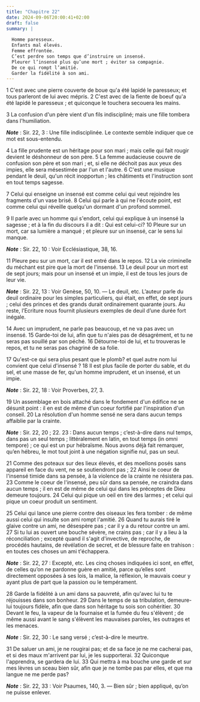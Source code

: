 ```yaml
---
title: "Chapitre 22"
date: 2024-09-06T20:00:41+02:00
draft: false
summary: |
  
  Homme paresseux.
  Enfants mal élevés.
  Femme effrontée.
  C’est perdre son temps que d’instruire un insensé.
  Pleurer l’insensé plus qu’une mort ; éviter sa compagnie.
  De ce qui rompt l’amitié.
  Garder la fidélité à son ami.
---
```



1 C'est avec une pierre couverte de boue qu'a été lapidé le paresseux; et tous parleront de lui avec mépris. 2 C'est avec de la fiente de boeuf qu'a été lapidé le paresseux ; et quiconque le touchera secouera les mains.


3 La confusion d'un père vient d'un fils indiscipliné; mais une fille tombera dans l'humiliation.

***Note*** :  Sir. 22, 3 : Une fille indisciplinée. Le contexte semble indiquer que ce mot est sous-entendu.

4 La fille prudente est un héritage pour son mari ; mais celle qui fait rougir devient le déshonneur de son père. 5 La femme audacieuse couvre de confusion son père et son mari ; et, si elle ne déchoit pas aux yeux des impies, elle sera mésestimée par l'un et l'autre. 6 C'est une musique pendant le deuil, qu'un récit inopportun ; les châtiments et l'instruction sont en tout temps sagesse.


7 Celui qui enseigne un insensé est comme celui qui veut rejoindre les fragments d'un vase brisé. 8 Celui qui parle à qui ne l'écoute point, est comme celui qui réveille quelqu'un dormant d'un profond sommeil.


9 Il parle avec un homme qui s'endort, celui qui explique à un insensé la sagesse ; et à la fin du discours il a dit : Qui est celui-ci? 10 Pleure sur un mort, car sa lumière a manqué ; et pleure sur un insensé, car le sens lui manque.

***Note*** :  Sir. 22, 10 : Voir Ecclésiastique, 38, 16.


11 Pleure peu sur un mort, car il est entré dans le repos. 12 La vie criminelle du méchant est pire que la mort de l'insensé. 13 Le deuil pour un mort est de sept jours; mais pour un insensé et un impie, il est de tous les jours de leur vie.

***Note*** :  Sir. 22, 13 : Voir Genèse, 50, 10. ― Le deuil, etc. L’auteur parle du deuil ordinaire pour les simples particuliers, qui était, en effet, de sept jours ; celui des princes et des grands durait ordinairement quarante jours. Au reste, l’Ecriture nous fournit plusieurs exemples de deuil d’une durée fort inégale.


14 Avec un imprudent, ne parle pas beaucoup, et ne va pas avec un insensé. 15 Garde-toi de lui, afin que tu n'aies pas de désagrément, et tu ne seras pas souillé par son péché. 16 Détourne-toi de lui, et tu trouveras le repos, et tu ne seras pas chagriné de sa folie.


17 Qu'est-ce qui sera plus pesant que le plomb? et quel autre nom lui convient que celui d'insensé ? 18 Il est plus facile de porter du sable, et du sel, et une masse de fer, qu'un homme imprudent, et un insensé, et un impie.

***Note*** :  Sir. 22, 18 : Voir Proverbes, 27, 3.

19 Un assemblage en bois attaché dans le fondement d'un édifice ne se désunit point : il en est de même d'un coeur fortifié par l'inspiration d'un conseil. 20 La résolution d'un homme sensé ne sera dans aucun temps affaiblie par la crainte.

***Note*** :  Sir. 22, 20 ; 22. 23 : Dans aucun temps ; c’est-à-dire dans nul temps, dans pas un seul temps ; littéralement en latin, en tout temps (in omni tempore) ; ce qui est un pur hébraïsme. Nous avons déjà fait remarquer, qu’en hébreu, le mot tout joint à une négation signifie nul, pas un seul.


21 Comme des poteaux sur des lieux élevés, et des moellons posés sans appareil en face du vent, ne se soutiendront pas ; 22 Ainsi le coeur de l'insensé timide dans sa pensée, à la violence de la crainte ne résistera pas. 23 Comme le coeur de l'insensé, peu sûr dans sa pensée, ne craindra dans aucun temps ; il en est de même de celui qui dans les préceptes de Dieu demeure toujours. 24 Celui qui pique un oeil en tire des larmes ; et celui qui pique un coeur produit un sentiment.


25 Celui qui lance une pierre contre des oiseaux les fera tomber : de même aussi celui qui insulte son ami rompt l'amitié. 26 Quand tu aurais tiré le glaive contre un ami, ne désespère pas ; car il y a du retour contre un ami. 27 Si tu lui as ouvert une bouche sévère, ne crains pas ; car il y a lieu à la réconciliation ; excepté quand il s'agit d'invective, de reproche, de procédés hautains, de révélation de secret, et de blessure faite en trahison : en toutes ces choses un ami t'échappera.

***Note*** :  Sir. 22, 27 : Excepté, etc. Les cinq choses indiquées ici sont, en effet, de celles qu’on ne pardonne guère en amitié, parce qu’elles sont directement opposées à ses lois, la malice, la réflexion, le mauvais coeur y ayant plus de part que la passion ou le tempérament.

28 Garde la fidélité à un ami dans sa pauvreté, afin qu'avec lui tu te réjouisses dans son bonheur. 29 Dans le temps de sa tribulation, demeure-lui toujours fidèle, afin que dans son héritage tu sois son cohéritier. 30 Devant le feu, la vapeur de la fournaise et la fumée du feu s'élèvent ; de même aussi avant le sang s'élèvent les mauvaises paroles, les outrages et les menaces.

***Note*** :  Sir. 22, 30 : Le sang versé ; c’est-à-dire le meurtre.

31 De saluer un ami, je ne rougirai pas; et de sa face je ne me cacherai pas, et si des maux m'arrivent par lui, je les supporterai. 32 Quiconque l'apprendra, se gardera de lui. 33 Qui mettra à ma bouche une garde et sur mes lèvres un sceau bien sûr, afin que je ne tombe pas par elles, et que ma langue ne me perde pas?

***Note*** :  Sir. 22, 33 : Voir Psaumes, 140, 3. ― Bien sûr ; bien appliqué, qu’on ne puisse enlever.

